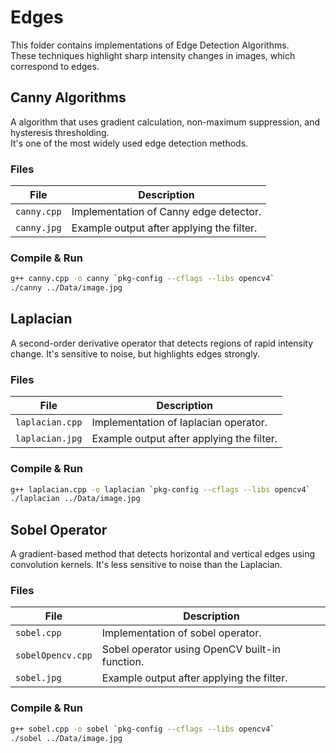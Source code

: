# Edges

This folder contains implementations of Edge Detection Algorithms.  
These techniques highlight sharp intensity changes in images, which correspond to edges.

## Canny Algorithms

A algorithm that uses gradient calculation, non-maximum suppression, and hysteresis thresholding.  
It's one of the most widely used edge detection methods.

### Files

| File        | Description                                   |
|-------------|-----------------------------------------------|
| `canny.cpp` | Implementation of Canny edge detector. |
| `canny.jpg` | Example output after applying the filter.     |

### Compile & Run

```bash
g++ canny.cpp -o canny `pkg-config --cflags --libs opencv4`
./canny ../Data/image.jpg
```

## Laplacian

A second-order derivative operator that detects regions of rapid intensity change.
It's sensitive to noise, but highlights edges strongly.

### Files

| File        | Description                                   |
|-------------|-----------------------------------------------|
| `laplacian.cpp` | Implementation of laplacian operator. |
| `laplacian.jpg` | Example output after applying the filter.     |

### Compile & Run

```bash
g++ laplacian.cpp -o laplacian `pkg-config --cflags --libs opencv4`
./laplacian ../Data/image.jpg
```

## Sobel Operator

A gradient-based method that detects horizontal and vertical edges using convolution kernels.
It's less sensitive to noise than the Laplacian.

### Files

| File        | Description                                   |
|-------------|-----------------------------------------------|
| `sobel.cpp` | Implementation of sobel operator. |
| `sobelOpencv.cpp` | Sobel operator using OpenCV built-in function. |
| `sobel.jpg` | Example output after applying the filter.     |

### Compile & Run

```bash
g++ sobel.cpp -o sobel `pkg-config --cflags --libs opencv4`
./sobel ../Data/image.jpg
```
